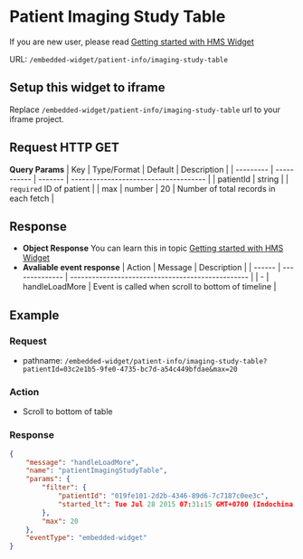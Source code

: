 # Patient Imaging Study Table

If you are new user, please read [Getting started with HMS Widget](/embedded-widget?widget=get-started)


URL: `/embedded-widget/patient-info/imaging-study-table`

## Setup this widget to iframe
Replace `/embedded-widget/patient-info/imaging-study-table` url to your iframe project.

## Request HTTP GET
**Query Params**
| Key       | Type/Format | Default | Description                           |
| --------- | ----------- | ------- | ------------------------------------- |
| patientId | string      |         | `required` ID of patient              |
| max       | number      | 20      | Number of total records in each fetch |

## Response
- **Object Response**
    You can learn this in topic [Getting started with HMS Widget](/embedded-widget?widget=get-started)
- **Avaliable event response**
   | Action | Message        | Description                                       |
   | ------ | -------------- | ------------------------------------------------- |
   | -      | handleLoadMore | Event is called when scroll to bottom of timeline |

## Example

### Request
 - pathname: `/embedded-widget/patient-info/imaging-study-table?patientId=03c2e1b5-9fe0-4735-bc7d-a54c449bfdae&max=20` 

### Action
 - Scroll to bottom of table

### Response
```json
{
    "message": "handleLoadMore",
    "name": "patientImagingStudyTable",
    "params": {
        "filter": {
            "patientId": "019fe101-2d2b-4346-89d6-7c7187c0ee3c",
            "started_lt": Tue Jul 28 2015 07:31:15 GMT+0700 (Indochina Time),
        },
        "max": 20
    },
    "eventType": "embedded-widget"
}
```
